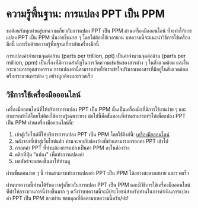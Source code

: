 ความรู้พื้นฐาน: การแปลง PPT เป็น PPM
====================================

ขอต้อนรับทุกท่านสู่บทความเกี่ยวกับการแปลง PPT เป็น PPM ผ่านเครื่องมือออนไลน์ ที่จะทำให้การแปลง PPT เป็น PPM นั้นง่ายขึ้นมาก ๆ โดยไม่ต้องใช้เวลานาน บทความนี้จะแนะนำวิธีการใช้เครื่องมือนี้ และเริ่มด้วยความรู้พื้นฐานเกี่ยวกับเครื่องมือนี้

การแปลงค่าจำนวนจุดต่อล้าน (parts per trillion, ppt) เป็นค่าจำนวนจุดต่อล้าน (parts per million, ppm) เป็นเรื่องที่มีความสำคัญในการวัดความเข้มข้นของสารต่าง ๆ ในสิ่งแวดล้อม และในกระบวนการอุตสาหกรรม การแปลงค่านี้สามารถช่วยให้เราเข้าใจปริมาณของสารที่มีอยู่ในสิ่งแวดล้อมหรือกระบวนการต่าง ๆ อย่างถูกต้องและรวดเร็ว

วิธีการใช้เครื่องมือออนไลน์
---------------------------

เครื่องมือออนไลน์ที่ให้บริการการแปลง PPT เป็น PPM นั้นเป็นเครื่องมือที่มีการใช้งานง่าย ๆ และสามารถทำได้โดยไม่ต้องใช้ความรู้เฉพาะทาง ต่อไปนี้คือขั้นตอนที่ท่านสามารถทำได้เพื่อแปลง PPT เป็น PPM ผ่านเครื่องมือออนไลน์นี้:

1. เข้าสู่เว็บไซต์ที่ให้บริการการแปลง PPT เป็น PPM โดยใช้ลิงก์นี้: [เครื่องมือออนไลน์](https://www.onlinecalculatorsfree.com/th/convert/ppt-to-ppm.html)
2. หลังจากที่เข้าสู่เว็บไซต์แล้ว ท่านจะพบกับช่องว่างที่ท่านสามารถกรอกค่า PPT เข้าไป
3. กรอกค่า PPT ที่ท่านต้องการแปลงเป็นค่า PPM ลงในช่องว่าง
4. คลิกที่ปุ่ม "แปลง" เพื่อทำการแปลงค่า
5. ผลลัพธ์จะแสดงขึ้นมาให้ท่านดู

ผ่านขั้นตอนง่าย ๆ นี้ ท่านสามารถทำการแปลงค่า PPT เป็น PPM ได้อย่างสะดวกสบาย และรวดเร็ว

ผ่านบทความนี้ท่านได้รับความรู้เกี่ยวกับการแปลง PPT เป็น PPM และมีวิธีการใช้เครื่องมือออนไลน์ที่ทำให้กระบวนการนี้ง่ายขึ้นมาก ๆ หวังว่าบทความนี้จะมีประโยชน์สำหรับท่านในการดำเนินการแปลงค่า PPT เป็น PPM ของท่าน ขอบคุณที่ติดตามบทความนี้ครับ/ค่ะ!